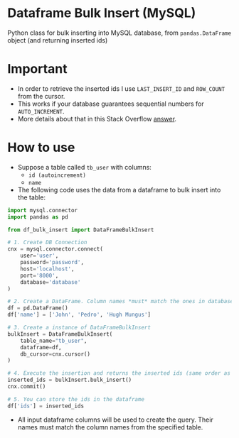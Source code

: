 # Dataframe Bulk Insert (MySQL)
Python class for bulk inserting into MySQL database, from `pandas.DataFrame` object (and returning inserted ids)

# Important
- In order to retrieve the inserted ids I use `LAST_INSERT_ID` and `ROW_COUNT` from the cursor.
- This works if your database guarantees sequential numbers for `AUTO_INCREMENT`.
- More details about that in this Stack Overflow [answer](https://stackoverflow.com/a/16592867).

# How to use

- Suppose a table called `tb_user` with columns:
    - `id (autoincrement)`
    - `name`
- The following code uses the data from a dataframe to bulk insert into the table:

```python
import mysql.connector
import pandas as pd

from df_bulk_insert import DataFrameBulkInsert

# 1. Create DB Connection
cnx = mysql.connector.connect(
    user='user', 
    password='password',
    host='localhost',
    port='8000',
    database='database'
)

# 2. Create a DataFrame. Column names *must* match the ones in database.
df = pd.DataFrame()
df['name'] = ['John', 'Pedro', 'Hugh Mungus']

# 3. Create a instance of DataFrameBulkInsert
bulkInsert = DataFrameBulkInsert(
    table_name="tb_user", 
    dataframe=df,
    db_cursor=cnx.cursor()
)

# 4. Execute the insertion and returns the inserted ids (same order as dataframe)
inserted_ids = bulkInsert.bulk_insert()
cnx.commit()

# 5. You can store the ids in the dataframe
df['ids'] = inserted_ids
```
- All input dataframe columns will be used to create the query. Their names must match the column names from the specified table.
